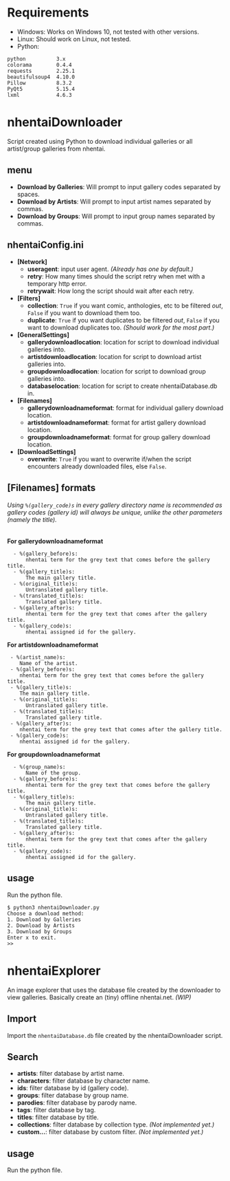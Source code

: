 # Requirements
- Windows: Works on Windows 10, not tested with other versions.  
- Linux: Should work on Linux, not tested.
- Python:
```
python          3.x  
colorama        0.4.4  
requests        2.25.1  
beautifulsoup4  4.10.0  
Pillow          8.3.2  
PyQt5           5.15.4  
lxml            4.6.3  
```

# nhentaiDownloader  
Script created using Python to download individual galleries or all artist/group galleries from nhentai.
## menu
- **Download by Galleries**: Will prompt to input gallery codes separated by spaces.
- **Download by Artists**: Will prompt to input artist names separated by commas.
- **Download by Groups**: Will prompt to input group names separated by commas.
## nhentaiConfig.ini
 - **[Network]**
    - **useragent**: input user agent. _(Already has one by default.)_
    - **retry**: How many times should the script retry when met with a temporary http error.
    - **retrywait**: How long the script should wait after each retry.
  - **[Filters]**
    - **collection**: `True` if you want comic, anthologies, etc to be filtered _out_, `False` if you want to download them too.
    - **duplicate**: `True` if you want duplicates to be filtered _out_, `False` if you want to download duplicates too. _(Should work for the most part.)_
  - **[GeneralSettings]**
    - **gallerydownloadlocation**: location for script to download individual galleries into.
    - **artistdownloadlocation**: location for script to download artist galleries into.
    - **groupdownloadlocation**: location for script to download group galleries into.
    - **databaselocation**: location for script to create nhentaiDatabase.db in.
  - **[Filenames]**
    - **gallerydownloadnameformat**: format for individual gallery download location.
    - **artistdownloadnameformat**: format for artist gallery download location.
    - **groupdownloadnameformat**: format for group gallery download location.
  - **[DownloadSettings]**
    - **overwrite**: `True` if you want to overwrite if/when the script encounters already downloaded files, else `False`.

## [Filenames] formats
  ###### Using `%(gallery_code)s` in every gallery directory name is recommended as gallery codes (gallery id) will always be unique, unlike the other parameters (namely the title).
  **For gallerydownloadnameformat**
  ```
    - %(gallery_before)s:
        nhentai term for the grey text that comes before the gallery title.
    - %(gallery_title)s:
        The main gallery title.
    - %(original_title)s:
        Untranslated gallery title.
    - %(translated_title)s:
        Translated gallery title.
    - %(gallery_after)s:
        nhentai term for the grey text that comes after the gallery title.
    - %(gallery_code)s:
        nhentai assigned id for the gallery.
  ```
  **For artistdownloadnameformat**
  ```
   - %(artist_name)s:
      Name of the artist.
   - %(gallery_before)s:
      nhentai term for the grey text that comes before the gallery title.
   - %(gallery_title)s:
      The main gallery title.
    - %(original_title)s:
        Untranslated gallery title.
    - %(translated_title)s:
        Translated gallery title.
   - %(gallery_after)s:
      nhentai term for the grey text that comes after the gallery title.
   - %(gallery_code)s:
      nhentai assigned id for the gallery.
  ```
  **For groupdownloadnameformat**
  ```
    - %(group_name)s:
        Name of the group.
    - %(gallery_before)s:
        nhentai term for the grey text that comes before the gallery title.
    - %(gallery_title)s:
        The main gallery title.
    - %(original_title)s:
        Untranslated gallery title.
    - %(translated_title)s:
        Translated gallery title.
    - %(gallery_after)s:
        nhentai term for the grey text that comes after the gallery title.
    - %(gallery_code)s:
        nhentai assigned id for the gallery.
  ```
## usage
Run the python file.
```
$ python3 nhentaiDownloader.py
Choose a download method:  
1. Download by Galleries
2. Download by Artists
3. Download by Groups
Enter x to exit.
>>
```
# nhentaiExplorer  
An image explorer that uses the database file created by the downloader to view galleries. Basically create an (tiny) offline nhentai.net. _(WIP)_
## Import
Import the `nhentaiDatabase.db` file created by the nhentaiDownloader script.
## Search
- **artists**: filter database by artist name.
- **characters**: filter database by character name.
- **ids**: filter database by id (gallery code).
- **groups**: filter database by group name.
- **parodies**: filter database by parody name.
- **tags**: filter database by tag.
- **titles**: filter database by title.
- **collections**: filter database by collection type. _(Not implemented yet.)_
- **custom...**: filter database by custom filter. _(Not implemented yet.)_

## usage
Run the python file.
